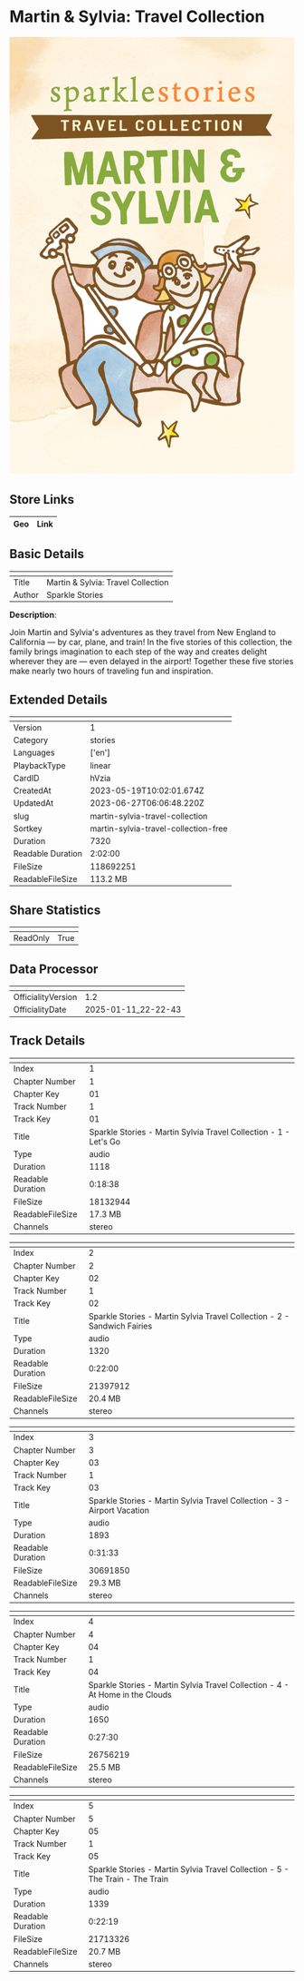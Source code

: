 # Martin & Sylvia: Travel Collection

![card_[hVzia].png](../../img/cards/card_[hVzia].png)

## Store Links

| Geo | Link |
| - | - |


## Basic Details

| <!-- --> | <!-- --> |
| - | - |
| Title | Martin & Sylvia: Travel Collection |
| Author | Sparkle Stories  |

**Description**:

 Join Martin and Sylvia's adventures as they travel from New England to California — by car, plane, and train! In the five stories of this collection, the family brings imagination to each step of the way and creates delight wherever they are — even delayed in the airport! Together these five stories make nearly two hours of traveling fun and inspiration.


## Extended Details

| <!-- --> | <!-- --> |
| - | - |
| Version | 1 |
| Category | stories |
| Languages | ['en'] |
| PlaybackType | linear |
| CardID | hVzia |
| CreatedAt | 2023-05-19T10:02:01.674Z |
| UpdatedAt | 2023-06-27T06:06:48.220Z |
| slug | martin-sylvia-travel-collection |
| Sortkey | martin-sylvia-travel-collection-free |
| Duration | 7320 |
| Readable Duration | 2:02:00 |
| FileSize | 118692251 |
| ReadableFileSize | 113.2 MB |


## Share Statistics

| <!-- --> | <!-- --> |
| - | - |
| ReadOnly | True |


## Data Processor

| <!-- --> | <!-- --> |
| - | - |
| OfficialityVersion | 1.2
| OfficialityDate | 2025-01-11_22-22-43


## Track Details

| <!-- --> | <!-- --> |
| - | - |
| Index | 1 |
| Chapter Number | 1 |
| Chapter Key | 01 |
| Track Number | 1 |
| Track Key | 01 |
| Title | Sparkle Stories - Martin Sylvia Travel Collection - 1 - Let's Go |
| Type | audio |
| Duration | 1118 |
| Readable Duration | 0:18:38 |
| FileSize | 18132944 |
| ReadableFileSize | 17.3 MB |
| Channels | stereo |

| <!-- --> | <!-- --> |
| - | - |
| Index | 2 |
| Chapter Number | 2 |
| Chapter Key | 02 |
| Track Number | 1 |
| Track Key | 02 |
| Title | Sparkle Stories - Martin Sylvia Travel Collection - 2 - Sandwich Fairies |
| Type | audio |
| Duration | 1320 |
| Readable Duration | 0:22:00 |
| FileSize | 21397912 |
| ReadableFileSize | 20.4 MB |
| Channels | stereo |

| <!-- --> | <!-- --> |
| - | - |
| Index | 3 |
| Chapter Number | 3 |
| Chapter Key | 03 |
| Track Number | 1 |
| Track Key | 03 |
| Title | Sparkle Stories - Martin Sylvia Travel Collection - 3 - Airport Vacation |
| Type | audio |
| Duration | 1893 |
| Readable Duration | 0:31:33 |
| FileSize | 30691850 |
| ReadableFileSize | 29.3 MB |
| Channels | stereo |

| <!-- --> | <!-- --> |
| - | - |
| Index | 4 |
| Chapter Number | 4 |
| Chapter Key | 04 |
| Track Number | 1 |
| Track Key | 04 |
| Title | Sparkle Stories - Martin Sylvia Travel Collection - 4 - At Home in the Clouds |
| Type | audio |
| Duration | 1650 |
| Readable Duration | 0:27:30 |
| FileSize | 26756219 |
| ReadableFileSize | 25.5 MB |
| Channels | stereo |

| <!-- --> | <!-- --> |
| - | - |
| Index | 5 |
| Chapter Number | 5 |
| Chapter Key | 05 |
| Track Number | 1 |
| Track Key | 05 |
| Title | Sparkle Stories - Martin Sylvia Travel Collection - 5 - The Train - The Train |
| Type | audio |
| Duration | 1339 |
| Readable Duration | 0:22:19 |
| FileSize | 21713326 |
| ReadableFileSize | 20.7 MB |
| Channels | stereo |

